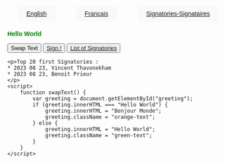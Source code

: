 <html>    
<head>    
    <title>Hello World</title>    
    <style>    
        body {    
            font-family: Arial, sans-serif;    
            padding: 20px;    
        }    
        .green-text {    
            color: green;    
            font-weight: bold;    
        }    
        .orange-text {    
            color: orange;    
            font-weight: bold;    
        }    
        .menu {    
            display: flex;    
            justify-content: space-around;    
            list-style-type: none;    
            padding: 0;    
            margin-bottom: 20px;    
        }    
        .menu li {    
            background-color: #f8f9fa;    
            padding: 10px 20px;    
            border-radius: 5px;    
        }    
        @media (max-width: 600px) {    
            .menu {    
                flex-direction: column;    
            }    
        }    
    </style>    
</head>    
<body>    
    <!-- Alphabetical order-->
    <ul class="menu">    
        <li><a href="UNS-EN.html">English</a></li>    
        <li><a href="UNS-FR.html">Français</a></li>
        <li><a href="UNS-Signatories.html">Signatories-Signataires</a></li>
    </ul>    
    <p id="greeting" class="green-text">Hello World</p>    
    <button onclick="swapText()">Swap Text</button>    
    <button> <a href="https://forms.gle/7FtuUKGRoCt2Gm9D6" target="_blank"> Sign ! </a></button>
    <button> <a href="https://docs.google.com/spreadsheets/d/1fFfL4rwlw4ma0uxxYQPquoQY0zfFYDOrMytqiIF0TiI" target="_blank"> List of Signatories </a></button>
    
    <p>Top 20 first Signatories :
    * 2023 08 23, Vincent Thavonekham
    * 2023 08 23, Benoit Prieur
    </p>
    <script>    
        function swapText() {    
            var greeting = document.getElementById("greeting");    
            if (greeting.innerHTML === "Hello World") {    
                greeting.innerHTML = "Bonjour Monde";    
                greeting.className = "orange-text";    
            } else {    
                greeting.innerHTML = "Hello World";    
                greeting.className = "green-text";    
            }    
        }    
    </script>    
</body>    
</html>  
